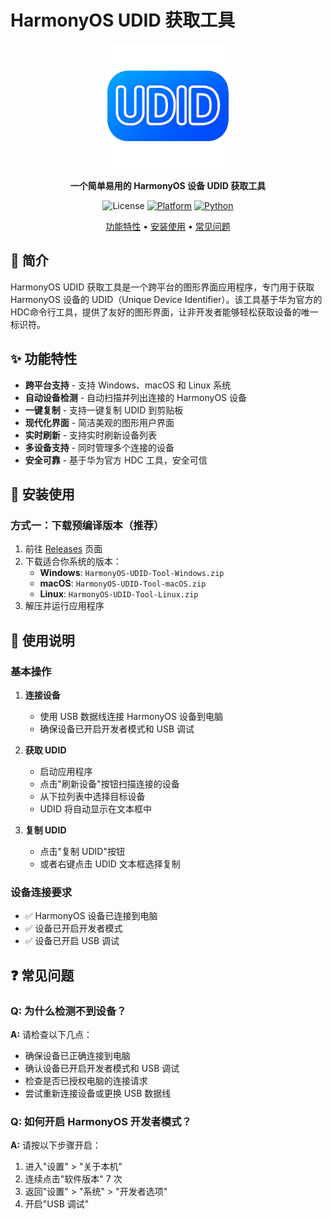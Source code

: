 # HarmonyOS UDID 获取工具

<div align="center">
<img src="icon.png" width="200">


**一个简单易用的 HarmonyOS 设备 UDID 获取工具**

![License](https://img.shields.io/badge/License-Apache%202.0-green.svg)
[![Platform](https://img.shields.io/badge/platform-Windows%20%7C%20macOS%20%7C%20Linux-lightgrey.svg)]()
[![Python](https://img.shields.io/badge/python-3.7%2B-blue.svg)]()

[功能特性](#功能特性) • [安装使用](#安装使用) • [常见问题](#常见问题) 

</div>

## 📖 简介

HarmonyOS UDID 获取工具是一个跨平台的图形界面应用程序，专门用于获取 HarmonyOS 设备的 UDID（Unique Device Identifier）。该工具基于华为官方的 HDC命令行工具，提供了友好的图形界面，让非开发者能够轻松获取设备的唯一标识符。

## ✨ 功能特性

-  **跨平台支持** - 支持 Windows、macOS 和 Linux 系统
-  **自动设备检测** - 自动扫描并列出连接的 HarmonyOS 设备
-  **一键复制** - 支持一键复制 UDID 到剪贴板
-  **现代化界面** - 简洁美观的图形用户界面
-  **实时刷新** - 支持实时刷新设备列表
-  **多设备支持** - 同时管理多个连接的设备
-  **安全可靠** - 基于华为官方 HDC 工具，安全可信

## 🚀 安装使用

### 方式一：下载预编译版本（推荐）

1. 前往 [Releases](https://github.com/iHongRen/hdc-uuid-tool/releases) 页面
2. 下载适合你系统的版本：
   - **Windows**: `HarmonyOS-UDID-Tool-Windows.zip`
   - **macOS**: `HarmonyOS-UDID-Tool-macOS.zip`
   - **Linux**: `HarmonyOS-UDID-Tool-Linux.zip`
3. 解压并运行应用程序


## 📱 使用说明

### 基本操作

1. **连接设备**
   - 使用 USB 数据线连接 HarmonyOS 设备到电脑
   - 确保设备已开启开发者模式和 USB 调试

2. **获取 UDID**
   - 启动应用程序
   - 点击"刷新设备"按钮扫描连接的设备
   - 从下拉列表中选择目标设备
   - UDID 将自动显示在文本框中

3. **复制 UDID**
   - 点击"复制 UDID"按钮
   - 或者右键点击 UDID 文本框选择复制

### 设备连接要求

- ✅ HarmonyOS 设备已连接到电脑
- ✅ 设备已开启开发者模式
- ✅ 设备已开启 USB 调试

## ❓ 常见问题

### Q: 为什么检测不到设备？

**A:** 请检查以下几点：
- 确保设备已正确连接到电脑
- 确认设备已开启开发者模式和 USB 调试
- 检查是否已授权电脑的连接请求
- 尝试重新连接设备或更换 USB 数据线

### Q: 如何开启 HarmonyOS 开发者模式？

**A:** 请按以下步骤开启：
1. 进入"设置" > "关于本机"
2. 连续点击"软件版本" 7 次
3. 返回"设置" > "系统" > "开发者选项"
4. 开启"USB 调试"


